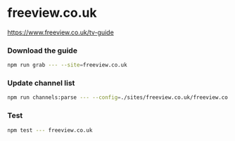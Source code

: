 # freeview.co.uk

https://www.freeview.co.uk/tv-guide

### Download the guide

```sh
npm run grab --- --site=freeview.co.uk
```

### Update channel list

```sh
npm run channels:parse --- --config=./sites/freeview.co.uk/freeview.co.uk.config.js --output=./sites/freeview.co.uk/freeview.co.uk.channels.xml
```

### Test

```sh
npm test --- freeview.co.uk
```
